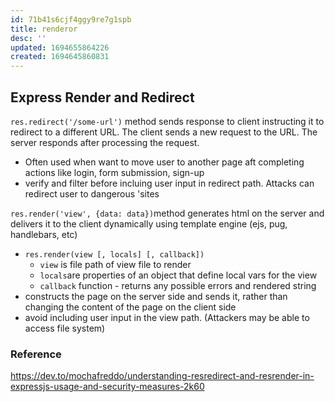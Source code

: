 ```yaml
---
id: 71b41s6cjf4ggy9re7g1spb
title: renderor
desc: ''
updated: 1694655864226
created: 1694645860831
---
```

## Express Render and Redirect
`res.redirect('/some-url')` method sends response to client instructing it to redirect to a different URL. The client sends a new request to the URL. The server responds after processing the request. 
- Often used when want to move user to another page aft completing actions like login, form submission, sign-up
- verify and filter before incluing user input in redirect path. Attacks can redirect user to dangerous 'sites  

`res.render('view', {data: data})`method generates html on the server and delivers it to the client dynamically using template engine (ejs, pug, handlebars, etc)
- `res.render(view [, locals] [, callback])`
    - `view` is file path of view file to render
    - `locals`are properties of an object that define local vars for the view
    - `callback` function - returns any possible errors and rendered string
- constructs the page on the server side and sends it, rather than changing the content of the page on the client side
- avoid including user input in the view path. (Attackers may be able to access file system)

### Reference
https://dev.to/mochafreddo/understanding-resredirect-and-resrender-in-expressjs-usage-and-security-measures-2k60